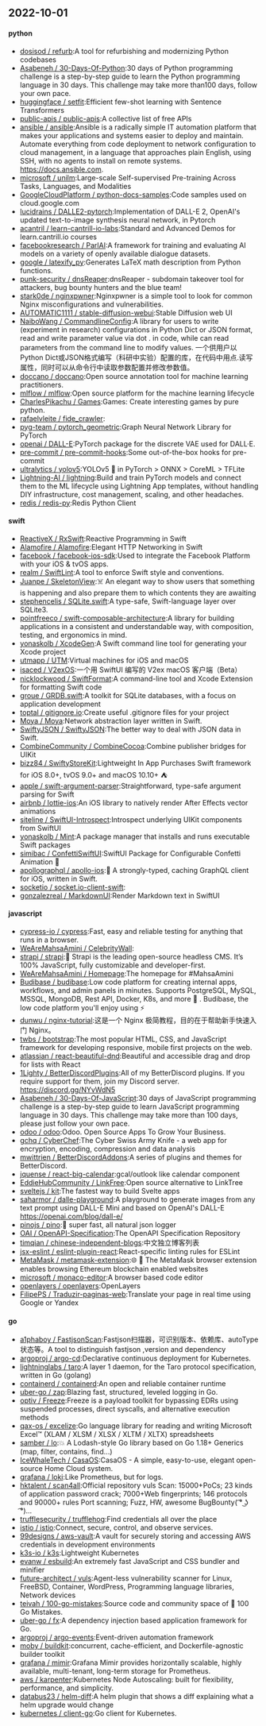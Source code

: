 ## 2022-10-01

#### python
* [dosisod / refurb](https://github.com/dosisod/refurb):A tool for refurbishing and modernizing Python codebases
* [Asabeneh / 30-Days-Of-Python](https://github.com/Asabeneh/30-Days-Of-Python):30 days of Python programming challenge is a step-by-step guide to learn the Python programming language in 30 days. This challenge may take more than100 days, follow your own pace.
* [huggingface / setfit](https://github.com/huggingface/setfit):Efficient few-shot learning with Sentence Transformers
* [public-apis / public-apis](https://github.com/public-apis/public-apis):A collective list of free APIs
* [ansible / ansible](https://github.com/ansible/ansible):Ansible is a radically simple IT automation platform that makes your applications and systems easier to deploy and maintain. Automate everything from code deployment to network configuration to cloud management, in a language that approaches plain English, using SSH, with no agents to install on remote systems. https://docs.ansible.com.
* [microsoft / unilm](https://github.com/microsoft/unilm):Large-scale Self-supervised Pre-training Across Tasks, Languages, and Modalities
* [GoogleCloudPlatform / python-docs-samples](https://github.com/GoogleCloudPlatform/python-docs-samples):Code samples used on cloud.google.com
* [lucidrains / DALLE2-pytorch](https://github.com/lucidrains/DALLE2-pytorch):Implementation of DALL-E 2, OpenAI's updated text-to-image synthesis neural network, in Pytorch
* [acantril / learn-cantrill-io-labs](https://github.com/acantril/learn-cantrill-io-labs):Standard and Advanced Demos for learn.cantrill.io courses
* [facebookresearch / ParlAI](https://github.com/facebookresearch/ParlAI):A framework for training and evaluating AI models on a variety of openly available dialogue datasets.
* [google / latexify_py](https://github.com/google/latexify_py):Generates LaTeX math description from Python functions.
* [punk-security / dnsReaper](https://github.com/punk-security/dnsReaper):dnsReaper - subdomain takeover tool for attackers, bug bounty hunters and the blue team!
* [stark0de / nginxpwner](https://github.com/stark0de/nginxpwner):Nginxpwner is a simple tool to look for common Nginx misconfigurations and vulnerabilities.
* [AUTOMATIC1111 / stable-diffusion-webui](https://github.com/AUTOMATIC1111/stable-diffusion-webui):Stable Diffusion web UI
* [NaiboWang / CommandlineConfig](https://github.com/NaiboWang/CommandlineConfig):A library for users to write (experiment in research) configurations in Python Dict or JSON format, read and write parameter value via dot . in code, while can read parameters from the command line to modify values. 一个供用户以Python Dict或JSON格式编写（科研中实验）配置的库，在代码中用点.读写属性，同时可以从命令行中读取参数配置并修改参数值。
* [doccano / doccano](https://github.com/doccano/doccano):Open source annotation tool for machine learning practitioners.
* [mlflow / mlflow](https://github.com/mlflow/mlflow):Open source platform for the machine learning lifecycle
* [CharlesPikachu / Games](https://github.com/CharlesPikachu/Games):Games: Create interesting games by pure python.
* [rafaelvleite / fide_crawler](https://github.com/rafaelvleite/fide_crawler):
* [pyg-team / pytorch_geometric](https://github.com/pyg-team/pytorch_geometric):Graph Neural Network Library for PyTorch
* [openai / DALL-E](https://github.com/openai/DALL-E):PyTorch package for the discrete VAE used for DALL·E.
* [pre-commit / pre-commit-hooks](https://github.com/pre-commit/pre-commit-hooks):Some out-of-the-box hooks for pre-commit
* [ultralytics / yolov5](https://github.com/ultralytics/yolov5):YOLOv5
🚀
in PyTorch > ONNX > CoreML > TFLite
* [Lightning-AI / lightning](https://github.com/Lightning-AI/lightning):Build and train PyTorch models and connect them to the ML lifecycle using Lightning App templates, without handling DIY infrastructure, cost management, scaling, and other headaches.
* [redis / redis-py](https://github.com/redis/redis-py):Redis Python Client

#### swift
* [ReactiveX / RxSwift](https://github.com/ReactiveX/RxSwift):Reactive Programming in Swift
* [Alamofire / Alamofire](https://github.com/Alamofire/Alamofire):Elegant HTTP Networking in Swift
* [facebook / facebook-ios-sdk](https://github.com/facebook/facebook-ios-sdk):Used to integrate the Facebook Platform with your iOS & tvOS apps.
* [realm / SwiftLint](https://github.com/realm/SwiftLint):A tool to enforce Swift style and conventions.
* [Juanpe / SkeletonView](https://github.com/Juanpe/SkeletonView):☠️
An elegant way to show users that something is happening and also prepare them to which contents they are awaiting
* [stephencelis / SQLite.swift](https://github.com/stephencelis/SQLite.swift):A type-safe, Swift-language layer over SQLite3.
* [pointfreeco / swift-composable-architecture](https://github.com/pointfreeco/swift-composable-architecture):A library for building applications in a consistent and understandable way, with composition, testing, and ergonomics in mind.
* [yonaskolb / XcodeGen](https://github.com/yonaskolb/XcodeGen):A Swift command line tool for generating your Xcode project
* [utmapp / UTM](https://github.com/utmapp/UTM):Virtual machines for iOS and macOS
* [isaced / V2exOS](https://github.com/isaced/V2exOS):一个用 SwiftUI 编写的 V2ex macOS 客户端（Beta）
* [nicklockwood / SwiftFormat](https://github.com/nicklockwood/SwiftFormat):A command-line tool and Xcode Extension for formatting Swift code
* [groue / GRDB.swift](https://github.com/groue/GRDB.swift):A toolkit for SQLite databases, with a focus on application development
* [toptal / gitignore.io](https://github.com/toptal/gitignore.io):Create useful .gitignore files for your project
* [Moya / Moya](https://github.com/Moya/Moya):Network abstraction layer written in Swift.
* [SwiftyJSON / SwiftyJSON](https://github.com/SwiftyJSON/SwiftyJSON):The better way to deal with JSON data in Swift.
* [CombineCommunity / CombineCocoa](https://github.com/CombineCommunity/CombineCocoa):Combine publisher bridges for UIKit
* [bizz84 / SwiftyStoreKit](https://github.com/bizz84/SwiftyStoreKit):Lightweight In App Purchases Swift framework for iOS 8.0+, tvOS 9.0+ and macOS 10.10+
⛺
* [apple / swift-argument-parser](https://github.com/apple/swift-argument-parser):Straightforward, type-safe argument parsing for Swift
* [airbnb / lottie-ios](https://github.com/airbnb/lottie-ios):An iOS library to natively render After Effects vector animations
* [siteline / SwiftUI-Introspect](https://github.com/siteline/SwiftUI-Introspect):Introspect underlying UIKit components from SwiftUI
* [yonaskolb / Mint](https://github.com/yonaskolb/Mint):A package manager that installs and runs executable Swift packages
* [simibac / ConfettiSwiftUI](https://github.com/simibac/ConfettiSwiftUI):SwiftUI Package for Configurable Confetti Animation
🎉
* [apollographql / apollo-ios](https://github.com/apollographql/apollo-ios):📱
A strongly-typed, caching GraphQL client for iOS, written in Swift.
* [socketio / socket.io-client-swift](https://github.com/socketio/socket.io-client-swift):
* [gonzalezreal / MarkdownUI](https://github.com/gonzalezreal/MarkdownUI):Render Markdown text in SwiftUI

#### javascript
* [cypress-io / cypress](https://github.com/cypress-io/cypress):Fast, easy and reliable testing for anything that runs in a browser.
* [WeAreMahsaAmini / CelebrityWall](https://github.com/WeAreMahsaAmini/CelebrityWall):
* [strapi / strapi](https://github.com/strapi/strapi):🚀
Strapi is the leading open-source headless CMS. It’s 100% JavaScript, fully customizable and developer-first.
* [WeAreMahsaAmini / Homepage](https://github.com/WeAreMahsaAmini/Homepage):The homepage for #MahsaAmini
* [Budibase / budibase](https://github.com/Budibase/budibase):Low code platform for creating internal apps, workflows, and admin panels in minutes. Supports PostgreSQL, MySQL, MSSQL, MongoDB, Rest API, Docker, K8s, and more
🚀
. Budibase, the low code platform you'll enjoy using
⚡
* [dunwu / nginx-tutorial](https://github.com/dunwu/nginx-tutorial):这是一个 Nginx 极简教程，目的在于帮助新手快速入门 Nginx。
* [twbs / bootstrap](https://github.com/twbs/bootstrap):The most popular HTML, CSS, and JavaScript framework for developing responsive, mobile first projects on the web.
* [atlassian / react-beautiful-dnd](https://github.com/atlassian/react-beautiful-dnd):Beautiful and accessible drag and drop for lists with React
* [1Lighty / BetterDiscordPlugins](https://github.com/1Lighty/BetterDiscordPlugins):All of my BetterDiscord plugins. If you require support for them, join my Discord server. https://discord.gg/NYvWdN5
* [Asabeneh / 30-Days-Of-JavaScript](https://github.com/Asabeneh/30-Days-Of-JavaScript):30 days of JavaScript programming challenge is a step-by-step guide to learn JavaScript programming language in 30 days. This challenge may take more than 100 days, please just follow your own pace.
* [odoo / odoo](https://github.com/odoo/odoo):Odoo. Open Source Apps To Grow Your Business.
* [gchq / CyberChef](https://github.com/gchq/CyberChef):The Cyber Swiss Army Knife - a web app for encryption, encoding, compression and data analysis
* [mwittrien / BetterDiscordAddons](https://github.com/mwittrien/BetterDiscordAddons):A series of plugins and themes for BetterDiscord.
* [jquense / react-big-calendar](https://github.com/jquense/react-big-calendar):gcal/outlook like calendar component
* [EddieHubCommunity / LinkFree](https://github.com/EddieHubCommunity/LinkFree):Open source alternative to LinkTree
* [sveltejs / kit](https://github.com/sveltejs/kit):The fastest way to build Svelte apps
* [saharmor / dalle-playground](https://github.com/saharmor/dalle-playground):A playground to generate images from any text prompt using DALL-E Mini and based on OpenAI's DALL-E https://openai.com/blog/dall-e/
* [pinojs / pino](https://github.com/pinojs/pino):🌲
super fast, all natural json logger
* [OAI / OpenAPI-Specification](https://github.com/OAI/OpenAPI-Specification):The OpenAPI Specification Repository
* [timqian / chinese-independent-blogs](https://github.com/timqian/chinese-independent-blogs):中文独立博客列表
* [jsx-eslint / eslint-plugin-react](https://github.com/jsx-eslint/eslint-plugin-react):React-specific linting rules for ESLint
* [MetaMask / metamask-extension](https://github.com/MetaMask/metamask-extension):🌐
🔌
The MetaMask browser extension enables browsing Ethereum blockchain enabled websites
* [microsoft / monaco-editor](https://github.com/microsoft/monaco-editor):A browser based code editor
* [openlayers / openlayers](https://github.com/openlayers/openlayers):OpenLayers
* [FilipePS / Traduzir-paginas-web](https://github.com/FilipePS/Traduzir-paginas-web):Translate your page in real time using Google or Yandex

#### go
* [a1phaboy / FastjsonScan](https://github.com/a1phaboy/FastjsonScan):Fastjson扫描器，可识别版本、依赖库、autoType状态等。A tool to distinguish fastjson ,version and dependency
* [argoproj / argo-cd](https://github.com/argoproj/argo-cd):Declarative continuous deployment for Kubernetes.
* [lightninglabs / taro](https://github.com/lightninglabs/taro):A layer 1 daemon, for the Taro protocol specification, written in Go (golang)
* [containerd / containerd](https://github.com/containerd/containerd):An open and reliable container runtime
* [uber-go / zap](https://github.com/uber-go/zap):Blazing fast, structured, leveled logging in Go.
* [optiv / Freeze](https://github.com/optiv/Freeze):Freeze is a payload toolkit for bypassing EDRs using suspended processes, direct syscalls, and alternative execution methods
* [qax-os / excelize](https://github.com/qax-os/excelize):Go language library for reading and writing Microsoft Excel™ (XLAM / XLSM / XLSX / XLTM / XLTX) spreadsheets
* [samber / lo](https://github.com/samber/lo):💥
A Lodash-style Go library based on Go 1.18+ Generics (map, filter, contains, find...)
* [IceWhaleTech / CasaOS](https://github.com/IceWhaleTech/CasaOS):CasaOS - A simple, easy-to-use, elegant open-source Home Cloud system.
* [grafana / loki](https://github.com/grafana/loki):Like Prometheus, but for logs.
* [hktalent / scan4all](https://github.com/hktalent/scan4all):Official repository vuls Scan: 15000+PoCs; 23 kinds of application password crack; 7000+Web fingerprints; 146 protocols and 90000+ rules Port scanning; Fuzz, HW, awesome BugBounty( ͡° ͜ʖ ͡°)...
* [trufflesecurity / trufflehog](https://github.com/trufflesecurity/trufflehog):Find credentials all over the place
* [istio / istio](https://github.com/istio/istio):Connect, secure, control, and observe services.
* [99designs / aws-vault](https://github.com/99designs/aws-vault):A vault for securely storing and accessing AWS credentials in development environments
* [k3s-io / k3s](https://github.com/k3s-io/k3s):Lightweight Kubernetes
* [evanw / esbuild](https://github.com/evanw/esbuild):An extremely fast JavaScript and CSS bundler and minifier
* [future-architect / vuls](https://github.com/future-architect/vuls):Agent-less vulnerability scanner for Linux, FreeBSD, Container, WordPress, Programming language libraries, Network devices
* [teivah / 100-go-mistakes](https://github.com/teivah/100-go-mistakes):Source code and community space of
📖
100 Go Mistakes.
* [uber-go / fx](https://github.com/uber-go/fx):A dependency injection based application framework for Go.
* [argoproj / argo-events](https://github.com/argoproj/argo-events):Event-driven automation framework
* [moby / buildkit](https://github.com/moby/buildkit):concurrent, cache-efficient, and Dockerfile-agnostic builder toolkit
* [grafana / mimir](https://github.com/grafana/mimir):Grafana Mimir provides horizontally scalable, highly available, multi-tenant, long-term storage for Prometheus.
* [aws / karpenter](https://github.com/aws/karpenter):Kubernetes Node Autoscaling: built for flexibility, performance, and simplicity.
* [databus23 / helm-diff](https://github.com/databus23/helm-diff):A helm plugin that shows a diff explaining what a helm upgrade would change
* [kubernetes / client-go](https://github.com/kubernetes/client-go):Go client for Kubernetes.
